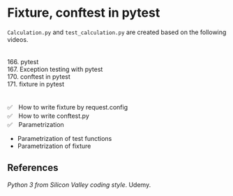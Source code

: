 # Fixture, conftest in pytest  

`Calculation.py` and `test_calculation.py` are created based on the following videos.
<br>
<br>  
166. pytest  
167. Exception testing with pytest  
170. conftest in pytest  
171. fixture in pytest  
<br>
<br>
✅　How to write fixture by request.config  
✅　How to write conftest.py  
✅　Parametrization  

- Parametrization of test functions  
- Parametrization of fixture  

## References
_Python 3 from Silicon Valley coding style_. Udemy.
